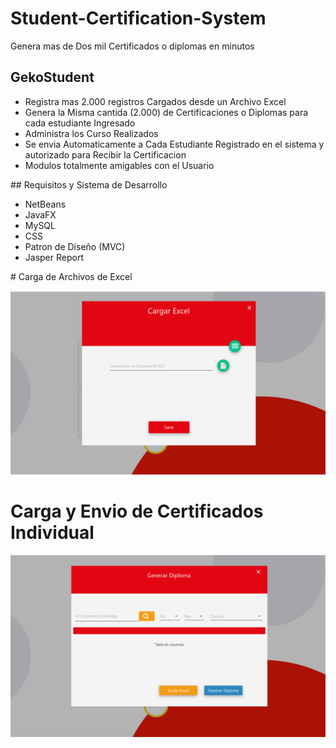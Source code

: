 # Student-Certification-System
Genera mas de Dos mil Certificados o diplomas en minutos

## GekoStudent
<ul>
<li>Registra mas 2.000 registros Cargados desde un Archivo Excel</li>
<li>Genera la Misma cantida (2.000) de Certificaciones o Diplomas para cada estudiante Ingresado</li>
<li>Administra los Curso Realizados</li>
<li>Se envia Automaticamente a Cada Estudiante Registrado en el sistema y autorizado para Recibir la Certificacion</li>
<li>Modulos totalmente amigables con el Usuario</li>
</ul>
## Requisitos y Sistema de Desarrollo
<ul>
<li>NetBeans</li>
<li>JavaFX</li>
<li>MySQL</li>
<li>CSS</li>
<li>Patron de Diseño (MVC)</li>
<li>Jasper Report</li>
</ul>
# Carga de Archivos de Excel

![image menu](/src/images/cargaexcel.png)

# Carga y Envio de Certificados Individual

![image menu](/src/images/enviaygeneraindividual.png)
